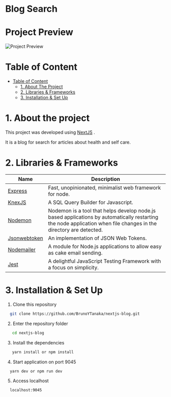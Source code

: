 # Blog Search

# Project Preview
![Project Preview](preview.gif)

# Table of Content

- [Table of Content](#table-of-content)
  - [1. About The Project](#1-about-the-project)
  - [2. Libraries & Frameworks](#2-libraries--frameworks)
  - [3. Installation & Set Up](#3-installation--set-up)

# 1. About the project
  This project was developed using [NextJS](https://nextjs.org/) .

  It is a blog for search for articles about health and self care.

# 2. Libraries & Frameworks

| Name                                                     | Description                                                            |
| -------------------------------------------------------- | ---------------------------------------------------------------------- |
| [Express](https://github.com/expressjs/express)          | Fast, unopinionated, minimalist web framework for node.                |
| [KnexJS](http://knexjs.org/)                             | A SQL Query Builder for Javascript.
| [Nodemon](https://nodemon.io/)|Nodemon is a tool that helps develop node.js based applications by   automatically restarting the node application when file changes in the directory are detected.                                      |
| [Jsonwebtoken](https://github.com/auth0/node-jsonwebtoken)| An implementation of JSON Web Tokens.                                 |
| [Nodemailer](https://nodemailer.com/)                    | A module for Node.js applications to allow easy as cake email sending. |
| [Jest](https://jestjs.io/)                               | A delightful JavaScript Testing Framework with a focus on simplicity.  |


# 3. Installation & Set Up

1. Clone this repository

```bash
  git clone https://github.com/BrunoYTanaka/nextjs-blog.git
```
2. Enter the repository folder

```bash
   cd nextjs-blog
```

3. Install the dependencies

```bash
   yarn install or npm install
```

4. Start application on port 9045

```bash
  yarn dev or npm run dev
```

5. Access localhost
```
  localhost:9045
```
